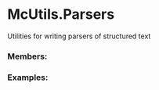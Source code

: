 # <a id=McUtils.Parsers>McUtils.Parsers</a>
    
Utilities for writing parsers of structured text

### Members:



### Examples:

